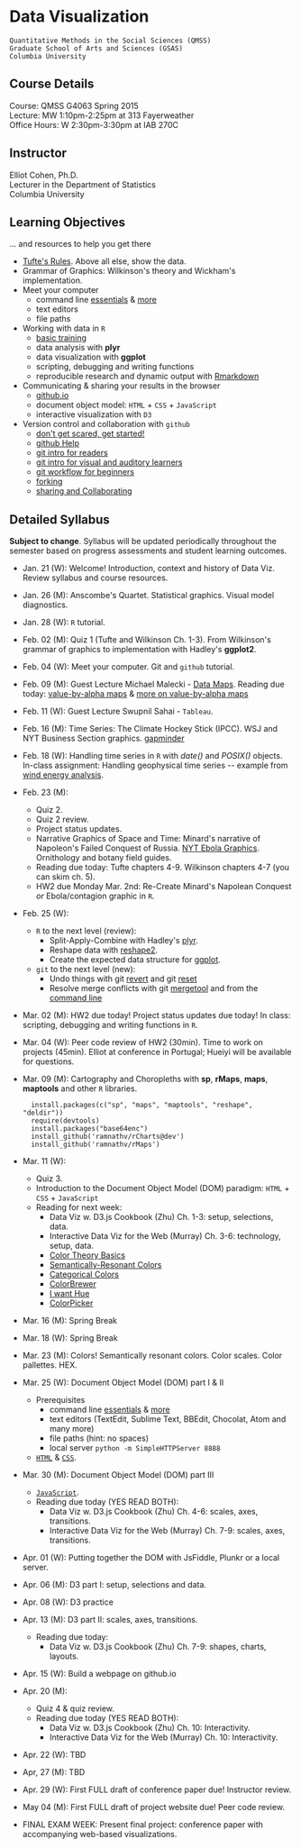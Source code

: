 # Data Visualization
	Quantitative Methods in the Social Sciences (QMSS)  
	Graduate School of Arts and Sciences (GSAS)  
	Columbia University

## Course Details
Course: QMSS G4063 Spring 2015  
Lecture: MW 1:10pm-2:25pm at 313 Fayerweather  
Office Hours: W 2:30pm-3:30pm at IAB 270C 

## Instructor
Elliot Cohen, Ph.D.  
Lecturer in the Department of Statistics  
Columbia University

## Learning Objectives
... and resources to help you get there  

* [Tufte's Rules](http://www.sealthreinhold.com/tuftes-rules/rule_four.php). Above all else, show the data.
* Grammar of Graphics: Wilkinson's theory and Wickham's implementation.
* Meet your computer
	* command line [essentials](http://lifehacker.com/5633909/who-needs-a-mouse-learn-to-use-the-command-line-for-almost-anything) & [more](http://lifehacker.com/eight-terminal-utilities-every-os-x-command-line-user-s-1593793109)
	* text editors
	* file paths 
* Working with data in `R` 
	* [basic training](http://ecohen4.github.io/data-viz/r/R-tutorial.html)
	* data analysis with __plyr__
	* data visualization with __ggplot__
	* scripting, debugging and writing functions
	* reproducible research and dynamic output with [Rmarkdown](http://rmarkdown.rstudio.com/RMarkdownReferenceGuide.pdf)
* Communicating & sharing your results in the browser
	* [github.io](https://pages.github.com/)
	* document object model: `HTML` + `CSS` + `JavaScript`
	* interactive visualization with `D3` 
* Version control and collaboration with `github`
	* [don't get scared, get started!](http://readwrite.com/2013/09/30/understanding-github-a-journey-for-beginners-part-1)
	* [github Help](https://help.github.com/articles/set-up-git/)
	* [git intro for readers](http://skli.se/2012/09/22/introduction-to-git/)
	- [git intro for visual and auditory learners](https://www.youtube.com/watch?v=LXoWxrTdXkM)
	- [git workflow for beginners](http://skli.se/2012/10/07/git-workflow-beginner/)
	- [forking](https://help.github.com/articles/fork-a-repo)
	- [sharing and Collaborating](https://www.youtube.com/watch?v=ifAEho6BmH0&list=PLg7s6cbtAD17uAwaZwiykDci_q3te3CTY)
	

## Detailed Syllabus 
**Subject to change**. Syllabus will be updated periodically throughout the semester based on progress assessments and student learning outcomes. 
 
- Jan. 21 (W): Welcome! Introduction, context and history of Data Viz. Review syllabus and course resources.
- Jan. 26 (M): Anscombe's Quartet. Statistical graphics. Visual model diagnostics. 
- Jan. 28 (W): `R` tutorial.
- Feb. 02 (M): Quiz 1 (Tufte and Wilkinson Ch. 1-3). From Wilkinson's grammar of graphics to implementation with Hadley's __ggplot2__.
- Feb. 04 (W): Meet your computer. Git and `github` tutorial.
- Feb. 09 (M): Guest Lecture Michael Malecki - [Data Maps](http://datamaps.github.io/). Reading due today: [value-by-alpha maps](http://www.ncbi.nlm.nih.gov/pmc/articles/PMC3173776/pdf/nihms322499.pdf) & [more on value-by-alpha maps](http://andywoodruff.com/blog/value-by-alpha-maps/)
- Feb. 11 (W): Guest Lecture Swupnil Sahai - `Tableau`.
- Feb. 16 (M): Time Series: The Climate Hockey Stick (IPCC). WSJ and NYT Business Section graphics. [gapminder](http://www.gapminder.org/) 
- Feb. 18 (W): Handling time series in `R` with _date()_ and _POSIX()_ objects. In-class assignment: Handling geophysical time series -- example from [wind energy analysis](http://ecohen4.github.io/ECREEE/#visually-inspect-the-data-with-respect-to-time).
- Feb. 23 (M):
	- Quiz 2.
	- Quiz 2 review.
	- Project status updates. 
	- Narrative Graphics of Space and Time: Minard's narrative of Napoleon's Failed Conquest of Russia. [NYT Ebola Graphics](http://www.informationisbeautiful.net/visualizations/the-microbescope/). Ornithology and botany field guides. 
	- Reading due today: Tufte chapters 4-9. Wilkinson chapters 4-7 (you can skim ch. 5). 
	- HW2 due Monday Mar. 2nd: Re-Create Minard's Napolean Conquest _or_ Ebola/contagion graphic in `R`.
- Feb. 25 (W):
	- `R` to the next level (review):
		- Split-Apply-Combine with Hadley's [plyr](http://www.jstatsoft.org/v40/i01/paperre). 
		- Reshape data with [reshape2](http://cran.r-project.org/web/packages/reshape2/index.html). 
		- Create the expected data structure for [ggplot](http://docs.ggplot2.org/current/).
	- `git` to the next level (new): 
		- Undo things with git [revert](https://www.atlassian.com/git/tutorials/undoing-changes/git-revert) and git [reset](https://www.atlassian.com/git/tutorials/undoing-changes/git-reset)
		- Resolve merge conflicts with git [mergetool](http://git-scm.com/docs/git-mergetool) and from the [command line](https://help.github.com/articles/resolving-a-merge-conflict-from-the-command-line/) 
- Mar. 02 (M): HW2 due today! Project status updates due today! In class: scripting, debugging and writing functions in `R`.
- Mar. 04 (W): Peer code review of HW2 (30min). Time to work on projects (45min). Elliot at conference in Portugal; Hueiyi will be available for questions.
- Mar. 09 (M): Cartography and Choropleths with __sp__, __rMaps__, __maps__, __maptools__ and other `R` libraries.

		install.packages(c("sp", "maps", "maptools", "reshape", "deldir"))
		require(devtools)
		install.packages("base64enc")
		install_github('ramnathv/rCharts@dev')
		install_github('ramnathv/rMaps')

- Mar. 11 (W): 
	- Quiz 3. 
	- Introduction to the Document Object Model (DOM) paradigm: `HTML` + `CSS` + `JavaScript` 
	- Reading for next week: 
		- Data Viz w. D3.js Cookbook (Zhu) Ch. 1-3: setup, selections, data.
		- Interactive Data Viz for the Web (Murray) Ch. 3-6: technology, setup, data.
		- [Color Theory Basics](https://cs.nyu.edu/courses/fall02/V22.0380-001/color_theory.htm)
		- [Semantically-Resonant Colors](http://idl.cs.washington.edu/files/2013-SemanticColor-EuroVis.pdf)
		- [Categorical Colors](https://github.com/mbostock/d3/wiki/Ordinal-Scales#categorical-colors)
		- [ColorBrewer](https://github.com/mbostock/d3/wiki/Ordinal-Scales#colorbrewer)
		- [I want Hue](http://tools.medialab.sciences-po.fr/iwanthue/index.php)
		- [ColorPicker](http://tristen.ca/hcl-picker/#/hlc/6/1/21313E/EFEE69)
- Mar. 16 (M): Spring Break
- Mar. 18 (W): Spring Break
- Mar. 23 (M): Colors! Semantically resonant colors. Color scales. Color pallettes. HEX.
- Mar. 25 (W): Document Object Model (DOM) part I & II
	- Prerequisites
		- command line [essentials](http://lifehacker.com/5633909/who-needs-a-mouse-learn-to-use-the-command-line-for-almost-anything) & [more](http://lifehacker.com/eight-terminal-utilities-every-os-x-command-line-user-s-1593793109)
		- text editors (TextEdit, Sublime Text, BBEdit, Chocolat, Atom and many more)
		- file paths (hint: no spaces) 
		- local server `python -m SimpleHTTPServer 8888`
	- [`HTML`](http://websitesetup.org/html5-cheat-sheet/) & [`CSS`](http://code.tutsplus.com/tutorials/the-30-css-selectors-you-must-memorize--net-16048).
- Mar. 30 (M): Document Object Model (DOM) part III
	- [`JavaScript`](http://javascript-roadtrip.codeschool.com/).
	- Reading due today (YES READ BOTH): 
		- Data Viz w. D3.js Cookbook (Zhu) Ch. 4-6: scales, axes, transitions.
		- Interactive Data Viz for the Web (Murray) Ch. 7-9: scales, axes, transitions.
- Apr. 01 (W): Putting together the DOM with JsFiddle, Plunkr or a local server.
- Apr. 06 (M): D3 part I: setup, selections and data.
- Apr. 08 (W): D3 practice
- Apr. 13 (M): D3 part II: scales, axes, transitions.
	- Reading due today: 
		- Data Viz w. D3.js Cookbook (Zhu) Ch. 7-9: shapes, charts, layouts.
- Apr. 15 (W): Build a webpage on github.io
- Apr. 20 (M): 
	- Quiz 4 & quiz review. 
	- Reading due today (YES READ BOTH): 
		- Data Viz w. D3.js Cookbook (Zhu) Ch. 10: Interactivity.
		- Interactive Data Viz for the Web (Murray) Ch. 10: Interactivity.
- Apr. 22 (W): TBD
- Apr, 27 (M): TBD
- Apr. 29 (W): First FULL draft of conference paper due! Instructor review.
- May  04 (M): First FULL draft of project website due! Peer code review.
- FINAL EXAM WEEK: Present final project: conference paper with accompanying web-based visualizations.
